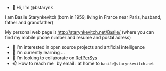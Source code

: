 - 👋 Hi, I’m @bstarynk

I am Basile Starynkevitch (born in 1959, living in France near Paris, husband, father and grandfather)

My personal web page is http://starynkevitch.net/Basile/ (where you can find my mobile phone number and resume and postal adress)


- 👀 I’m interested in open source projects and artificial intelligence
- 🌱 I’m currently learning ...
- 💞️ I’m looking to collaborate on [RefPerSys](http://refpersys.org/)
- 📫 How to reach me : by email : at home to `basile@starynkevitch.net`

<!---
bstarynk/bstarynk is a ✨ special ✨ repository because its `README.md` (this file) appears on your GitHub profile.
You can click the Preview link to take a look at your changes.
--->
